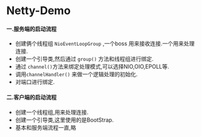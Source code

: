 # Netty-Demo

#### 一.服务端的启动流程

   * 创建俩个线程组 `NioEventLoopGroup` ,一个boss 用来接收连接.一个用来处理连接.
   * 创建一个引导类,然后通过 `group()` 方法和线程组进行绑定.
   * 通过  `channel()`方法来绑定处理模式,可以选择NIO,OIO,EPOLL等.
   * 调用`channelHandler()` 来做一个逻辑处理的初始化.
   * 对端口进行绑定.

#### 二.客户端的启动流程

   * 创建一个线程组,用来处理连接.
   * 创建一个引导类,这里使用的是BootStrap.
   * 基本和服务端流程一直,略

